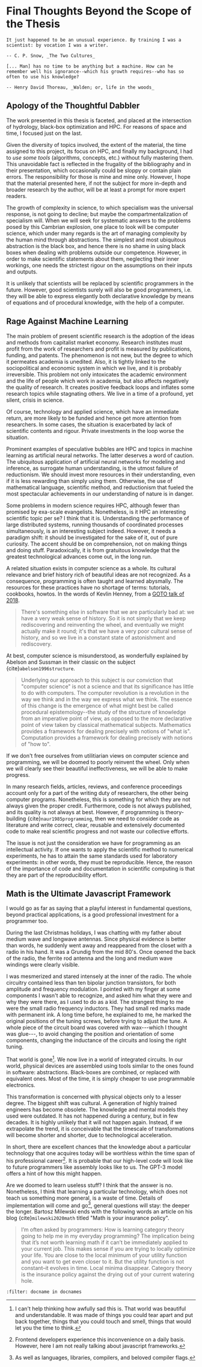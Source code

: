 # Final Thoughts Beyond the Scope of the Thesis

```{epigraph}
It just happened to be an unusual experience. By training I was a scientist: by vocation I was a writer.

-- C. P. Snow, _The Two Cultures_
```

```{epigraph}
[... Man] has no time to be anything but a machine. How can he remember well his ignorance--which his growth requires--who has so often to use his knowledge?

-- Henry David Thoreau, _Walden; or, life in the woods_
```

## Apology of the Thoughtful Dabbler

The work presented in this thesis is faceted, and placed at the intersection of hydrology, black-box optimization and HPC. For reasons of space and time, I focused just on the last.

Given the diversity of topics involved, the extent of the material, the time assigned to this project, its focus on HPC, and finally my background, I had to _use some tools_ (algorithms, concepts, etc.) without fully mastering them. This unavoidable fact is reflected in the frugality of the bibliography and in their presentation, which occasionally could be sloppy or contain plain errors. The responsibility for those is mine and mine only. However, I hope that the material presented here, if not the subject for more in-depth and broader research by the author, will be at least a prompt for more expert readers.

The growth of complexity in science, to which specialism was the universal response, is not going to decline; but maybe the compartmentalization of specialism will. When we will seek for systematic answers to the problems posed by this Cambrian explosion, one place to look will be computer science, which under many regards is the art of managing complexity by the human mind through abstractions. The simplest and most ubiquitous abstraction is the black box, and hence there is no shame in using black boxes when dealing with problems outside our competence. However, in order to make scientific statements about them, neglecting their inner workings, one needs the strictest rigour on the assumptions on their inputs and outputs.

It is unlikely that scientists will be replaced by scientific programmers in the future. However, good scientists surely will also be good programmers, i.e. they will be able to express elegantly both declarative knowledge by means of equations and of procedural knowledge, with the help of a computer.

## Rage Against Machine Learning

The main problem of present scientific research is the adoption of the ideas and methods from capitalist market economy. Research institutes must profit from the work of researchers and profit is measured by publications, funding, and patents. The phenomenon is not new, but the degree to which it permeates academia is unedited. Also, it is tightly linked to the sociopolitical and economic system in which we live, and it is probably irreversible. This problem not only intoxicates the academic environment and the life of people which work in academia, but also affects negatively the quality of research. It creates positive feedback loops and inflates some research topics while stagnating others. We live in a time of a profound, yet silent, crisis in science.

Of course, technology and applied science, which have an immediate return, are more likely to be funded and hence get more attention from researchers. In some cases, the situation is exacerbated by lack of scientific contents and rigour. Private investments in the loop worse the situation. 

Prominent examples of speculative bubbles are HPC and topics in machine learning as artificial neural networks. The latter deserves a word of caution. The ubiquitous application of artificial neural networks for modeling and inference, as surrogate human understanding, is the utmost failure of reductionism. We should invest more resources in their understanding, even if it is less rewarding than simply using them. Otherwise, the use of mathematical language, scientific method, and reductionism that fueled the most spectacular achievements in our understanding of nature is in danger.

Some problems in modern science requires HPC, although fewer than promised by exa-scale evangelists. Nonetheless, is it HPC an interesting scientific topic per se? I think that it is. Understanding the performance of large distributed systems, running thousands of coordinated processes simultaneously, is an interesting subject indeed. However, it needs a paradigm shift: it should be investigated for the sake of it, out of pure curiosity. The accent should be on comprehension, not on making things and doing stuff. Paradoxically, it is from gratuitous knowledge that the greatest technological advances come out, in the long run.

A related situation exists in computer science as a whole. Its cultural relevance and brief history rich of beautiful ideas are not recognized. As a consequence, programming is often taught and learned abysmally. The resources for these practices have no shortage of terms: tutorials, cookbooks, howtos. In the words of Kevlin Henney, from a [GOTO talk of 2018](https://www.youtube.com/watch?v=AbgsfeGvg3E).

> There's something else in software that we are particularly bad at: we have a very weak sense of history. So it is not simply that we keep rediscovering and reinventing the wheel, and eventually we might actually make it round; it's that we have a very poor cultural sense of history, and so we live in a constant state of astonishment and rediscovery.

At best, computer science is misunderstood, as wonderfully explained by Abelson and Sussman in their classic on the subject {cite}`abelson1996structure`.

> Underlying our approach to this subject is our conviction that "computer science" is not a science and that its significance has little to do with computers. The computer revolution is a revolution in the way we think and in the way we express what we think. The essence of this change is the emergence of what might best be called procedural epistemology--the study of the structure of knowledge from an imperative point of view, as opposed to the more declarative point of view taken by classical mathematical subjects. Mathematics provides a framework for dealing precisely with notions of "what is". Computation provides a framework for dealing precisely with notions of "how to".

If we don't free ourselves from utilitiarian views on computer science and programming, we will be doomed to poorly reinvent the wheel. Only when we will clearly see their beautiful ineffectiveness, we will be able to make progress.

In many research fields, articles, reviews, and conference proceedings account only for a part of the writing duty of researchers, the other being computer programs. Nonetheless, this is something for which they are not always given the proper credit. Furthermore, code is not always published, and its quality is not always at best. However, if programming is theory-building {cite}`naur1985programming`, then we need to consider code as literature and write correct, clear, reusable and extensively documented code to make real scientific progress and not waste our collective efforts.

The issue is not just the consideration we have for programming as an intellectual activity. If one wants to apply the scientific method to numerical experiments, he has to attain the same standards used for laboratory experiments: in other words, they must be reproducible. Hence, the reason of the importance of code and documentation in scientific computing is that they are part of the reproducibility effort.

## Math is the Ultimate Javascript Framework

I would go as far as saying that a playful interest in fundamental questions, beyond practical applications, is a good professional investment for a programmer too.

During the last Christmas holidays, I was chatting with my father about medium wave and longwave antennas. Since physical evidence is better than words, he suddenly went away and reappeared from the closet with a radio in his hand. It was a Grundig from the mid 80's. Once opened the back of the radio, the ferrite rod antenna and the long and medium wave windings were clearly visible. 

I was mesmerized and stared intensely at the inner of the radio. The whole circuitry contained less than ten bipolar junction transistors, for both amplitude and frequency modulation. I pointed with my finger at some components I wasn't able to recognize, and asked him what they were and why they were there, as I used to do as a kid. The strangest thing to me were the small radio frequency inductors. They had small red marks made with permanent ink. A long time before, he explained to me, he marked the original positions of the tuning screws, before trying to adjust the tune. A whole piece of the circuit board was covered with wax---which I thought was glue---, to avoid changing the position and orientation of some components, changing the inductance of the circuits and losing the right tuning. 

That world is gone[^howsad]. We now live in a world of integrated circuits. In our world, physical devices are assembled using tools similar to the ones found in software: abstractions. Black-boxes are combined, or replaced with equivalent ones. Most of the time, it is simply cheaper to use programmable electronics. 

[^howsad]: I can't help thinking how awfully sad this is. That world was beautiful and understandable. It was made of things you could tear apart and put back together, things that you could touch and smell, things that would let you the time to think.

This transformation is concerned with physical objects only to a lesser degree. The biggest shift was cultural. A generation of highly trained engineers has become obsolete. The knowledge and mental models they used were outdated. It has not happened during a century, but in few decades. It is highly unlikely that it will not happen again. Instead, if we extrapolate the trend, it is conceivable that the timescale of transformations will become shorter and shorter, due to technological acceleration.

In short, there are excellent chances that the knowledge about a particular technology that one acquires today will be worthless within the time span of his professional career[^frontend]. It is probable that our high-level code will look like to future programmers like assembly looks like to us. The GPT-3 model offers a hint of how this might happen.

[^frontend]: Frontend developers experience this inconvenience on a daily basis. However, here I am not really talking about javascript frameworks.

Are we doomed to learn useless stuff? I think that the answer is no. Nonetheless, I think that learning a particular technology, which does not teach us something more general, is a waste of time. Details of implementation will come and go[^details], general questions will stay: the deeper the longer. Bartosz Milewski ends with the following words an article on his blog {cite}`milewski2020math` titled "Math is your insurance policy".

[^details]: As well as languages, libraries, compilers, and beloved compiler flags. 

> I’m often asked by programmers: How is learning category theory going to help me in my everyday programming? The implication being that it’s not worth learning math if it can’t be immediately applied to your current job. This makes sense if you are trying to locally optimize your life. You are close to the local minimum of your utility function and you want to get even closer to it. But the utility function is not constant–it evolves in time. Local minima disappear. Category theory is the insurance policy against the drying out of your current watering hole. 


```{bibliography}
:filter: docname in docnames
```
